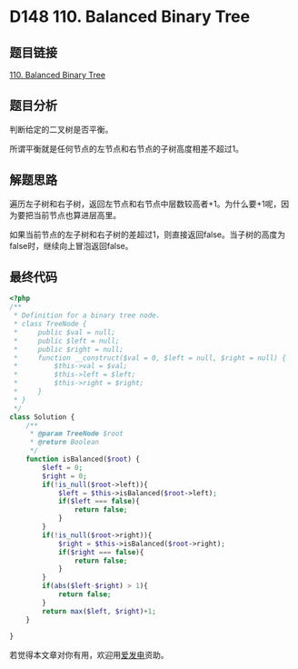 # D148 110. Balanced Binary Tree

## 题目链接

[110. Balanced Binary Tree](https://leetcode.com/problems/balanced-binary-tree/)

## 题目分析

判断给定的二叉树是否平衡。

所谓平衡就是任何节点的左节点和右节点的子树高度相差不超过1。

## 解题思路

遍历左子树和右子树，返回左节点和右节点中层数较高者+1。为什么要+1呢，因为要把当前节点也算进层高里。

如果当前节点的左子树和右子树的差超过1，则直接返回false。当子树的高度为false时，继续向上冒泡返回false。

## 最终代码

```php
<?php
/**
 * Definition for a binary tree node.
 * class TreeNode {
 *     public $val = null;
 *     public $left = null;
 *     public $right = null;
 *     function __construct($val = 0, $left = null, $right = null) {
 *         $this->val = $val;
 *         $this->left = $left;
 *         $this->right = $right;
 *     }
 * }
 */
class Solution {
    /**
     * @param TreeNode $root
     * @return Boolean
     */
    function isBalanced($root) {
        $left = 0;
        $right = 0;
        if(!is_null($root->left)){
            $left = $this->isBalanced($root->left);
            if($left === false){
                return false;
            }
        }
        if(!is_null($root->right)){
            $right = $this->isBalanced($root->right);
            if($right === false){
                return false;
            }
        }
        if(abs($left-$right) > 1){
            return false;
        }
        return max($left, $right)+1;
    }
    
}
```

若觉得本文章对你有用，欢迎用[爱发电](https://afdian.net/@skys215)资助。

